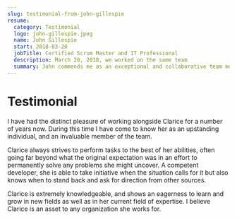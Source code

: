 ```yaml
---
slug: testimonial-from-john-gillespie
resume:
  category: Testimonial
  logo: john-gillespie.jpeg
  name: John Gillespie
  start: 2018-03-20
  jobTitle: Certified Scrum Master and IT Professional
  description: March 20, 2018, we worked on the same team
  summary: John commends me as an exceptional and collaborative team member, praising my commitment to exceeding expectations, technical competence, and eagerness to continually learn and grow.
---
```


# Testimonial

I have had the distinct pleasure of working alongside Clarice for a number of years now.
During this time I have come to know her as an upstanding individual, and an invaluable member of the team.

Clarice always strives to perform tasks to the best of her abilities, often going
far beyond what the original expectation was in an effort to permanently solve any
problems she might uncover. A competent developer, she is able to take initiative
when the situation calls for it but also knows when to stand back and ask for
direction from other sources.

Clarice is extremely knowledgeable, and shows an eagerness to learn and grow in new fields
as well as in her current field of expertise. I believe Clarice is an asset to any organization she works for.
